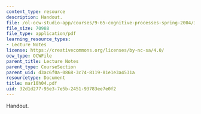 ```yaml
---
content_type: resource
description: Handout.
file: /ol-ocw-studio-app/courses/9-65-cognitive-processes-spring-2004/32d1d27795e37e5b245193783ee7e0f2_mar10h04.pdf
file_size: 70988
file_type: application/pdf
learning_resource_types:
- Lecture Notes
license: https://creativecommons.org/licenses/by-nc-sa/4.0/
ocw_type: OCWFile
parent_title: Lecture Notes
parent_type: CourseSection
parent_uid: d3ac6f0a-0868-3c74-8119-81e1e3a4531a
resourcetype: Document
title: mar10h04.pdf
uid: 32d1d277-95e3-7e5b-2451-93783ee7e0f2
---
```

Handout.